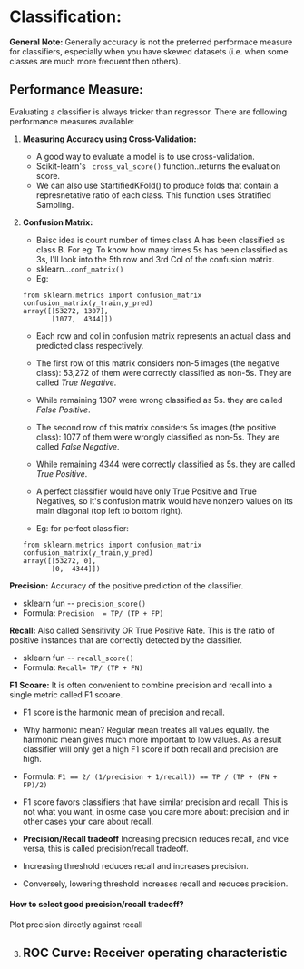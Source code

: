 # Classification:

**General Note:** Generally accuracy is not the preferred performace measure for classifiers, especially when you have skewed datasets (i.e. when some classes are much more frequent then others).

## Performance Measure:
Evaluating a classifier is always tricker than regressor. There are following performance measures available:

1. **Measuring Accuracy using Cross-Validation:**
   - A good way to evaluate a model is to use cross-validation.
   - Scikit-learn's ``` cross_val_score()``` function..returns the evaluation score.
   - We can also use StartifiedKFold() to produce folds that contain a represnetative ratio of each class. This function uses Stratified Sampling.
   
2. **Confusion Matrix:**
   - Baisc idea is count number of times class A has been classified as class B. For eg: To know how many times 5s has been classified as 3s, I'll look into the 5th row and 3rd Col of the confusion matrix.
   - sklearn...```conf_matrix()```
   - Eg: 
   ```
   from sklearn.metrics import confusion_matrix
   confusion_matrix(y_train,y_pred)
   array([[53272, 1307],
          [1077,  4344]])
   ```
   - Each row and col in confusion matrix represents an actual class and predicted class respectively.
   - The first row of this matrix considers non-5 images (the negative class): 53,272 of them were correctly classified as non-5s. They are called *True Negative*.
   - While remaining 1307 were wrong classified as 5s. they are called *False Positive*.
   - The second row of this matrix considers 5s images (the positive class): 1077 of them were wrongly classified as non-5s. They are called *False Negative*.
   - While remaining 4344 were correctly classified as 5s. they are called *True Positive*.
   
   - A perfect classifier would have only True Positive and True Negatives, so it's confusion matrix would have nonzero values on its main diagonal (top left to bottom right).
   
   - Eg: for perfect classifier:
   ```
   from sklearn.metrics import confusion_matrix
   confusion_matrix(y_train,y_pred)
   array([[53272, 0],
          [0,  4344]])
   ```

**Precision:** Accuracy of the positive prediction of the classifier. 
  - sklearn fun -- ```precision_score()```
  - Formula: ```Precision  = TP/ (TP + FP)```

**Recall:** Also called Sensitivity OR True Positive Rate. This is the ratio of positive instances that are correctly detected by the classifier.
  - sklearn fun -- ```recall_score()```
  - Formula: ```Recall= TP/ (TP + FN)```
  
**F1 Scoare:** It is often convenient to combine precision and recall into a single metric called F1 scoare.
  - F1 score is the harmonic mean of precision and recall. 
  - Why harmonic mean? Regular mean treates all values equally. the harmonic mean gives much more important to low values. As a result classifier will only get a high F1 score if both recall and precision are high.
  - Formula: ```F1 == 2/ (1/precision + 1/recall)) == TP / (TP + (FN + FP)/2)```
  - F1 score favors classifiers that have similar precision and recall. This is not what you want, in osme case you care more about: precision and in other cases your care about recall.
  
  - **Precision/Recall tradeoff** Increasing precision reduces recall, and vice versa, this is called precision/recall tradeoff.
  - Increasing threshold reduces recall and increases precision.
  - Conversely, lowering threshold increases recall and reduces precision.
  
  #### How to select good precision/recall tradeoff?
  Plot precision directly against recall
  
  
  
3. **ROC Curve:** Receiver operating characteristic 
   - 
 
 
 
 
 
 
 
 
 
 
 
 
 
 
 
 
 
   
